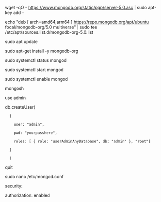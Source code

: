 wget -qO - https://www.mongodb.org/static/pgp/server-5.0.asc | sudo apt-key add -

echo "deb [ arch=amd64,arm64 ] https://repo.mongodb.org/apt/ubuntu focal/mongodb-org/5.0 multiverse" | sudo tee /etc/apt/sources.list.d/mongodb-org-5.0.list

sudo apt update

sudo apt-get install -y mongodb-org

sudo systemctl status mongod

sudo systemctl start mongod

sudo systemctl enable mongod

mongosh

use admin

db.createUser(

      {

        user: "admin",

        pwd: "yourpasshere",

        roles: [ { role: "userAdminAnyDatabase", db: "admin" }, "root"]

      }

      )

quit

sudo nano /etc/mongod.conf

security:

  authorization: enabled
